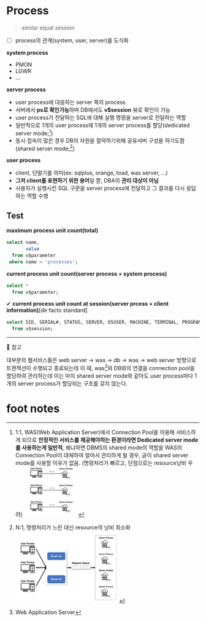# Process

> similar equal session

- [ ] process의 관계(system, user, server)를 도식화

**system process**

- PMON
- LGWR
- ...

**server process**

- user process에 대응하는 server 쪽의 process
- 서버에서 **ps로 확인가능**하며 DB에서도 **v$session** 뷰로 확인이 가능
- user process가 전달하는 SQL에 대해 실행 명령을 server로 전달하는 역할
- 일반적으로 1개의 user process에 1개의 server process를 할당(dedicated server mode;[^dedicated server mode])
- 동시 접속이 많은 경우 DB의 자원을 절약하기위해 공유서버 구성을 하기도함(shared server mode;[^shared server mode])

**user process**

- client, 단말기를 의미(ex: sqlplus, orange, toad, was server, ...)
- **그저 client를 표현하기 위한 용어**일 뿐, DBA의 **관리 대상이 아님**
- 사용자가 실행시킨 SQL 구문을 server process에 전달하고 그 결과를 다시 응답하는 역할 수행

## **Test**

**maximum process unit count(total)**

```sql
select name,
       value
  from v$parameter
 where name = 'processes';
```

**current process unit count(server process + system process)**

```sql
select *
  from v$parameter;
```

✔ **current process unit count at session(server prcess + client information)**[de facto standard]

```sql
select SID, SERIAL#, STATUS, SERVER, OSUSER, MACHINE, TERMINAL, PROGRAM
  from v$session;
```

---

💊 참고

대부분의 웹서비스들은 web server -> was -> db -> was -> web server 방향으로 트랜잭션이 수행되고 종료되는데
이 때, was[^was]와 DB와의 연결을 connection pool을 할당하여 관리하는데
이는 마치 shared server mode와 같아도 user process마다 1개의 server process가 할당되는 구조를 갖지 않는다.

# foot notes

[^was]: Web Application Server
[^Dedicated Server mode]: 1:1, WAS(Web Application Server)에서 Connection Pool을 이용해 서비스하게 되므로 **안정적인 서비스를 제공해야하는 환경이라면 Dedicated server mode를 사용하는게  일반적**, 왜냐하면 DBMS의 shared mode의 역할을 WAS의 Connection Pool이 대체하여 알아서 관리하게 될 경우,  굳이 shared server mode를 사용할 이유가 없음. (명령처리가 빠르고, 단점으로는 resource낭비 우려)                                                                                                      <img src="./assets/image-20230705104542361.png" alt="image-20230705104542361" style="zoom: 50%;" /> 
[^Shared Server mode]: N:1, 명령처리가 느린 대신 resource의 낭비 최소화<img src="./assets/image-20230705104552949.png" alt="image-20230705104552949" style="zoom: 50%;" />